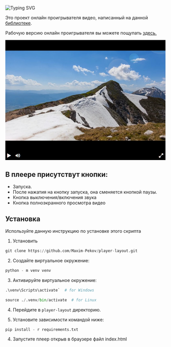 ![Typing SVG](https://readme-typing-svg.herokuapp.com?color=%2336BCF7&lines=Player+Layout)

Это проект онлайн проигрывателя видео, написанный на данной [библиотеке](https://github.com/devmanorg/video-player-jslib).

Рабочую версию онлайн проигрывателя вы можете пощупать [здесь.](https://maxim-pekov.github.io/player-layout/)

<img src="./static/player.jpg/" width="600">

## В плеере присутствут кнопки:

* Запуска.
* После нажатия на кнопку запуска, она сменяется кнопкой паузы.
* Кнопка выключения/включения звука
* Кнопка полноэкранного просмотра видео


## Установка

Используйте данную инструкцию по установке этого скрипта

1. Установить

```python
git clone https://github.com/Maxim-Pekov/player-layout.git
```

2. Создайте виртуальное окружение:

```python
python - m venv venv
```

3. Активируйте виртуальное окружение:

```python
.\venv\Scripts\activate`  # for Windows
```

```python
source ./.venv/bin/activate  # for Linux
```

4. Перейдите в `player-layout` директорию.

3. Установите зависимости командой ниже:

```python
pip install - r requirements.txt
```

4. Запустите плеер открыв в браузере файл index.html





